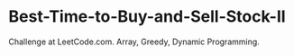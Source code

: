 # Best-Time-to-Buy-and-Sell-Stock-II
Challenge at LeetCode.com. Array, Greedy, Dynamic Programming.
